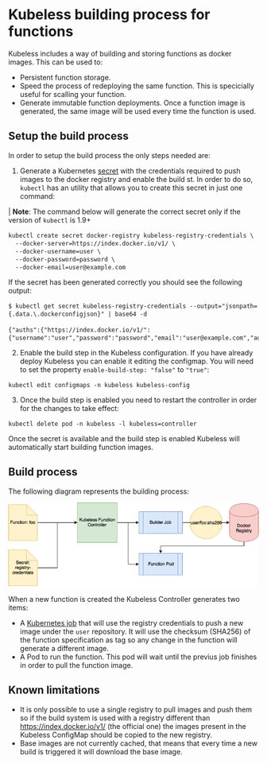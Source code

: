 # Kubeless building process for functions

Kubeless includes a way of building and storing functions as docker images. This can be used to:

 - Persistent function storage.
 - Speed the process of redeploying the same function. This is specicially useful for scalling your function.
 - Generate immutable function deployments. Once a function image is generated, the same image will be used every time the function is used.

## Setup the build process

In order to setup the build process the only steps needed are:

 1. Generate a Kubernetes [secret](https://kubernetes.io/docs/concepts/configuration/secret) with the credentials required to push images to the docker registry and enable the build st. In order to do so, `kubectl` has an utility that allows you to create this secret in just one command:

| **Note**: The command below will generate the correct secret only if the version of `kubectl` is 1.9+ 

```console
kubectl create secret docker-registry kubeless-registry-credentials \
  --docker-server=https://index.docker.io/v1/ \
  --docker-username=user \
  --docker-password=password \
  --docker-email=user@example.com
```

If the secret has been generated correctly you should see the following output:

```console
$ kubectl get secret kubeless-registry-credentials --output="jsonpath={.data.\.dockerconfigjson}" | base64 -d

{"auths":{"https://index.docker.io/v1/":{"username":"user","password":"password","email":"user@example.com","auth":"dGVfdDpwYZNz"}}}
```

 2. Enable the build step in the Kubeless configuration. If you have already deploy Kubeless you can enable it editing the configmap. You will need to set the property `enable-build-step: "false"` to `"true"`:

 ```console
 kubectl edit configmaps -n kubeless kubeless-config
 ```

 3. Once the build step is enabled you need to restart the controller in order for the changes to take effect:

 ```console
 kubectl delete pod -n kubeless -l kubeless=controller
 ```

Once the secret is available and the build step is enabled Kubeless will automatically start building function images.

## Build process

The following diagram represents the building process:

![Build Process](./img/build-process.png)

When a new function is created the Kubeless Controller generates two items:
 
 - A [Kubernetes job](https://kubernetes.io/docs/concepts/workloads/controllers/jobs-run-to-completion/) that will use the registry credentials to push a new image under the `user` repository. It will use the checksum (SHA256) of the function specification as tag so any change in the function will generate a different image.
 - A Pod to run the function. This pod will wait until the previus job finishes in order to pull the function image.

## Known limitations

 - It is only possible to use a single registry to pull images and push them so if the build system is used with a registry different than https://index.docker.io/v1/ (the official one) the images present in the Kubeless ConfigMap should be copied to the new registry.
 - Base images are not currently cached, that means that every time a new build is triggered it will download the base image.
 